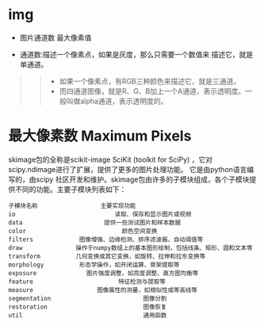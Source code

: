 

# img
* 图片通道数 最大像素值

* 通道数:描述一个像素点，如果是灰度，那么只需要一个数值来 描述它，就是单通道。
>> * 如果一个像素点，有RGB三种颜色来描述它，就是三通道。
>> * 而四通道图像，就是R、G、B加上一个A通道，表示透明度。一般叫做alpha通道，表示透明度的。


# 最大像素数 Maximum Pixels



skimage包的全称是scikit-image SciKit (toolkit for SciPy) ，它对scipy.ndimage进行了扩展，提供了更多的图片处理功能。
它是由python语言编写的，由scipy 社区开发和维护。skimage包由许多的子模块组成，各个子模块提供不同的功能。主要子模块列表如下：

```
子模块名称　                主要实现功能
io                            读取、保存和显示图片或视频
data                       提供一些测试图片和样本数据
color                           颜色空间变换
filters             图像增强、边缘检测、排序滤波器、自动阈值等
draw               操作于numpy数组上的基本图形绘制，包括线条、矩形、圆和文本等
transform          几何变换或其它变换，如旋转、拉伸和拉东变换等
morphology          形态学操作，如开闭运算、骨架提取等
exposure              图片强度调整，如亮度调整、直方图均衡等
feature                        特征检测与提取等
measure                  图像属性的测量，如相似性或等高线等
segmentation                          图像分割
restoration                           图像恢复
util                                  通用函数
```

































































